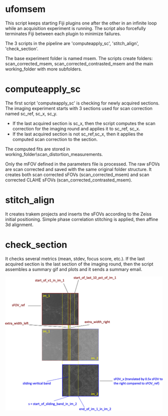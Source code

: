 # ufomsem
This script keeps starting Fiji plugins one after the other in an infinite loop while an acquisition experiment is running. The script also forcefully terminates Fiji between each plugin to minimize failures.

The 3 scripts in the pipeline are 'computeapply_sc', 'stitch_align', 'check_section'.

The base experiment folder is named msem. The scripts create folders: scan_corrected_msem, scan_corrected_contrasted_msem and the main working_folder with more subfolders.

# computeapply_sc

The first script 'computeapply_sc' is checking for newly acquired sections. The imaging experiment starts with 3 sections used for scan correction named sc_ref, sc_x, sc_y.

- If the last acquired section is sc_x, then the script computes the scan correction for the imaging round and applies it to sc_ref, sc_x.
- If the last acquired section is not sc_ref,sc_x, then it applies the computed scan correction to the section.

The computed fits are stored in working_folder\scan_distortion_measurements.

Only the mFOV defined in the parameters file is processed.
The raw sFOVs are scan corrected and saved with the same original folder structure. It creates both scan corrected sFOVs (scan_corrected_msem) and scan corrected CLAHE sFOVs (scan_corrected_contrasted_msem).

# stitch_align

It creates trakem projects and inserts the sFOVs according to the Zeiss initial positioning.
Simple phase correlation stitching is applied, then affine 3d alignment.

# check_section

It checks several metrics (mean, stdev, focus score, etc.).
If the last acquired section is the last section of the imaging round, then the script assembles a summary gif and plots and it sends a summary email.

![Naming convention](scan_correction_naming.jpg?raw=true "Naming convention")